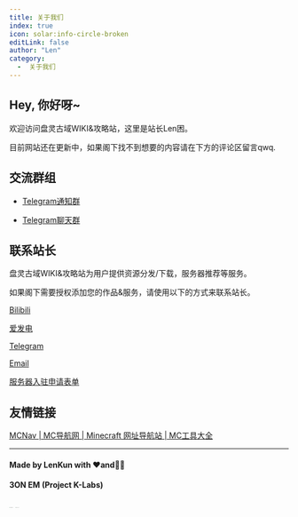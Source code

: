 ```yaml
---
title: 关于我们
index: true
icon: solar:info-circle-broken
editLink: false
author: "Len"
category:
  -  关于我们
---
```


## Hey, 你好呀~

欢迎访问盘灵古域WIKI&攻略站，这里是站长Len困。

目前网站还在更新中，如果阁下找不到想要的内容请在下方的评论区留言qwq.

## 交流群组

- [Telegram通知群](//t.me/PanlingGuide)

- [Telegram聊天群](//t.me/OhMyPanGu)

  <!-- [Discord交流群](https://discord.gg/yGmTxaxfzA) 【暂未开放，不过你看到的话可以加入】-->

## 联系站长

盘灵古域WIKI&攻略站为用户提供资源分发/下载，服务器推荐等服务。

如果阁下需要授权添加您的作品&服务，请使用以下的方式来联系站长。

[Bilibili](https://space.bilibili.com/13281837)

[爱发电](https://afdian.com/a/Huazi0w0)

[Telegram](https://t.me/HanakoPMBot)

[Email](mailto:info@3onem.eu.org)

[服务器入驻申请表单](https://tally.so/r/woKKWX)

## 友情链接

[MCNav | MC导航网 | Minecraft 网址导航站 | MC工具大全](https://www.mcnav.net/)



------

#### Made by LenKun with ❤️and🏳️‍🌈

####  3ON EM (Project K-Labs)

<img src="/assets/icon/logo_b.png" alt="3ON EM 叁绱 LOGO" style="zoom:5%;" />



<img src="/assets/icon/klabs.png" alt="壁宿 K-LABS LOGO" style="zoom:5%;" />

